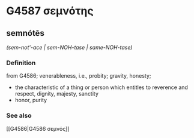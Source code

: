 # G4587 σεμνότης

## semnótēs

_(sem-not'-ace | sem-NOH-tase | same-NOH-tase)_

### Definition

from G4586; venerableness, i.e., probity; gravity, honesty; 

- the characteristic of a thing or person which entitles to reverence and respect, dignity, majesty, sanctity
- honor, purity

### See also

[[G4586|G4586 σεμνός]]
